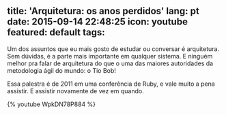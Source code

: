 title: 'Arquitetura: os anos perdidos'
lang: pt
date: 2015-09-14 22:48:25
icon: youtube
featured: default
tags:
---

Um dos assuntos que eu mais gosto de estudar ou conversar é arquitetura. Sem dúvidas, é a parte mais importante em qualquer sistema.
E ninguém melhor pra falar de arquitetura do que o uma das maiores autoridades da metodologia ágil do mundo: o Tio Bob!

Essa palestra é de 2011 em uma conferência de Ruby, e vale muito a pena assistir. E assistir novamente de vez em quando.

{% youtube WpkDN78P884 %}